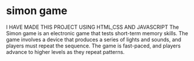 # simon game

I HAVE MADE THIS PROJECT USING HTML,CSS AND JAVASCRIPT
The Simon game is an electronic game that tests short-term memory skills. The game involves a device that produces a series of lights and sounds, and players must repeat the sequence. The game is fast-paced, and players advance to higher levels as they repeat patterns. 
